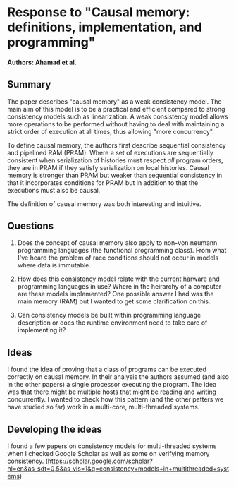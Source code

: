 # Response to "Causal memory: definitions, implementation, and programming"

#### Authors: Ahamad et al.

## Summary

The paper describes "causal memory" as a weak consistency model. The main aim of this model is to be a practical and efficient compared to strong consistency models such as linearization. A weak consistency model allows more operations to be performed without having to deal with maintaining a strict order of execution at all times, thus allowing "more concurrency".

To define causal memory, the authors first describe sequential consistency and pipelined RAM (PRAM). Where a set of executions are sequentially consistent when serialization of histories must respect _all_ program orders, they are in PRAM if they satisfy serialization on local histories. Causal memory is stronger than PRAM but weaker than sequential consistency in that it incorporates conditions for PRAM but in addition to that the executions must also be causal.

The definition of causal memory was both interesting and intuitive. 

## Questions

1. Does the concept of causal memory also apply to non-von neumann programming languages (the functional programming class). From what I've heard the problem of race conditions should not occur in models where data is immutable.

2. How does this consistency model relate with the current harware and programming languages in use? Where in the heirarchy of a computer are these models implemented? One possible answer I had was the main memory (RAM) but I wanted to get some clarification on this.

3. Can consistency models be built within programming language description or does the runtime environment need to take care of implementing it?

## Ideas

I found the idea of proving that a class of programs can be executed correctly on causal memory. In their analysis the authors assumed (and also in the other papers) a single processor executing the program. The idea was that there might be multiple hosts that might be reading and writing concurrently. I wanted to check how this pattern (and the other patters we have studied so far) work in a multi-core, multi-threaded systems.

## Developing the ideas

I found a few papers on consistency models for multi-threaded systems when I checked Google Scholar as well as some on verifying memory consistency. (https://scholar.google.com/scholar?hl=en&as_sdt=0,5&as_vis=1&q=consistency+models+in+multithreaded+systems)
